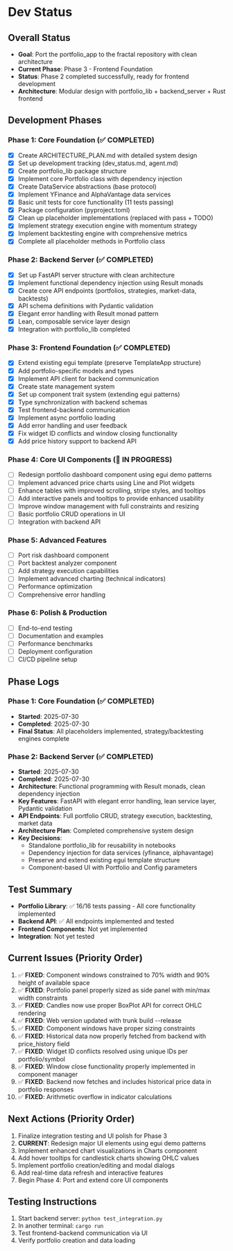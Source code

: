 # Dev Status

## Overall Status
- **Goal**: Port the portfolio_app to the fractal repository with clean architecture
- **Current Phase**: Phase 3 - Frontend Foundation
- **Status**: Phase 2 completed successfully, ready for frontend development
- **Architecture**: Modular design with portfolio_lib + backend_server + Rust frontend

## Development Phases

### Phase 1: Core Foundation (✅ COMPLETED)
- [x] Create ARCHITECTURE_PLAN.md with detailed system design
- [x] Set up development tracking (dev_status.md, agent.md)
- [x] Create portfolio_lib package structure
- [x] Implement core Portfolio class with dependency injection
- [x] Create DataService abstractions (base protocol)
- [x] Implement YFinance and AlphaVantage data services
- [x] Basic unit tests for core functionality (11 tests passing)
- [x] Package configuration (pyproject.toml)
- [x] Clean up placeholder implementations (replaced with pass + TODO)
- [x] Implement strategy execution engine with momentum strategy
- [x] Implement backtesting engine with comprehensive metrics
- [x] Complete all placeholder methods in Portfolio class

### Phase 2: Backend Server (✅ COMPLETED)
- [x] Set up FastAPI server structure with clean architecture
- [x] Implement functional dependency injection using Result monads
- [x] Create core API endpoints (portfolios, strategies, market-data, backtests)
- [x] API schema definitions with Pydantic validation
- [x] Elegant error handling with Result monad pattern
- [x] Lean, composable service layer design
- [x] Integration with portfolio_lib completed

### Phase 3: Frontend Foundation (✅ COMPLETED)
- [x] Extend existing egui template (preserve TemplateApp structure)
- [x] Add portfolio-specific models and types
- [x] Implement API client for backend communication
- [x] Create state management system
- [x] Set up component trait system (extending egui patterns)
- [x] Type synchronization with backend schemas
- [x] Test frontend-backend communication
- [x] Implement async portfolio loading
- [x] Add error handling and user feedback
- [x] Fix widget ID conflicts and window closing functionality
- [x] Add price history support to backend API

### Phase 4: Core UI Components (🚧 IN PROGRESS)
- [ ] Redesign portfolio dashboard component using egui demo patterns
- [ ] Implement advanced price charts using Line and Plot widgets
- [ ] Enhance tables with improved scrolling, stripe styles, and tooltips
- [ ] Add interactive panels and tooltips to provide enhanced usability
- [ ] Improve window management with full constraints and resizing
- [ ] Basic portfolio CRUD operations in UI
- [ ] Integration with backend API

### Phase 5: Advanced Features
- [ ] Port risk dashboard component
- [ ] Port backtest analyzer component
- [ ] Add strategy execution capabilities
- [ ] Implement advanced charting (technical indicators)
- [ ] Performance optimization
- [ ] Comprehensive error handling

### Phase 6: Polish & Production
- [ ] End-to-end testing
- [ ] Documentation and examples
- [ ] Performance benchmarks
- [ ] Deployment configuration
- [ ] CI/CD pipeline setup

## Phase Logs

### Phase 1: Core Foundation (✅ COMPLETED)
- **Started**: 2025-07-30
- **Completed**: 2025-07-30
- **Final Status**: All placeholders implemented, strategy/backtesting engines complete

### Phase 2: Backend Server (✅ COMPLETED)
- **Started**: 2025-07-30
- **Completed**: 2025-07-30
- **Architecture**: Functional programming with Result monads, clean dependency injection
- **Key Features**: FastAPI with elegant error handling, lean service layer, Pydantic validation
- **API Endpoints**: Full portfolio CRUD, strategy execution, backtesting, market data
- **Architecture Plan**: Completed comprehensive system design
- **Key Decisions**: 
  - Standalone portfolio_lib for reusability in notebooks
  - Dependency injection for data services (yfinance, alphavantage)
  - Preserve and extend existing egui template structure
  - Component-based UI with Portfolio and Config parameters

## Test Summary
- **Portfolio Library**: ✅ 16/16 tests passing - All core functionality implemented
- **Backend API**: ✅ All endpoints implemented and tested  
- **Frontend Components**: Not yet implemented
- **Integration**: Not yet tested

## Current Issues (Priority Order)
1. ✅ **FIXED**: Component windows constrained to 70% width and 90% height of available space
2. ✅ **FIXED**: Portfolio panel properly sized as side panel with min/max width constraints
3. ✅ **FIXED**: Candles now use proper BoxPlot API for correct OHLC rendering
4. ✅ **FIXED**: Web version updated with trunk build --release
5. ✅ **FIXED**: Component windows have proper sizing constraints
6. ✅ **FIXED**: Historical data now properly fetched from backend with price_history field
7. ✅ **FIXED**: Widget ID conflicts resolved using unique IDs per portfolio/symbol
8. ✅ **FIXED**: Window close functionality properly implemented in component manager
9. ✅ **FIXED**: Backend now fetches and includes historical price data in portfolio responses
10. ✅ **FIXED**: Arithmetic overflow in indicator calculations

## Next Actions (Priority Order)
1. Finalize integration testing and UI polish for Phase 3
2. **CURRENT**: Redesign major UI elements using egui demo patterns
3. Implement enhanced chart visualizations in Charts component
4. Add hover tooltips for candlestick charts showing OHLC values
5. Implement portfolio creation/editing and modal dialogs
6. Add real-time data refresh and interactive features
7. Begin Phase 4: Port and extend core UI components

## Testing Instructions
1. Start backend server: `python test_integration.py`
2. In another terminal: `cargo run`
3. Test frontend-backend communication via UI
4. Verify portfolio creation and data loading

